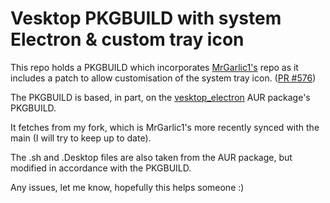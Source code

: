 # Vesktop PKGBUILD with system Electron & custom tray icon
This repo holds a PKGBUILD which incorporates [MrGarlic1's](https://github.com/MrGarlic1/Vesktop) repo as it includes a patch to allow customisation of the system tray icon. ([PR #576](https://github.com/Vencord/Vesktop/pull/576))

The PKGBUILD is based, in part, on the [vesktop_electron](https://aur.archlinux.org/packages/vesktop_electron) AUR package's PKGBUILD.

It fetches from my fork, which is MrGarlic1's more recently synced with the main (I will try to keep up to date).

The .sh and .Desktop files are also taken from the AUR package, but modified in accordance with the PKGBUILD.

Any issues, let me know, hopefully this helps someone :)
